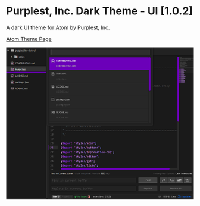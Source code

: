 # Purplest, Inc. Dark Theme - UI [1.0.2]

A dark UI theme for Atom by Purplest, Inc.

[Atom Theme Page](https://atom.io/themes/purplest-inc-dark-ui)

![preview](https://github.com/PurplestInc/purplest-inc-dark-ui/raw/master/purplest-inc-dark-ui-theme-preview.png)

